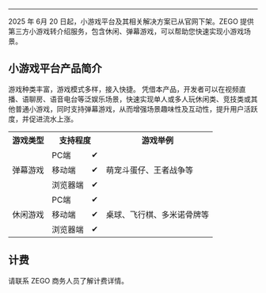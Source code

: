 <Title>小游戏平台下架后的替代方案是什么？</Title>


---

2025 年 6月 20 日起，小游戏平台及其相关解决方案已从官网下架。ZEGO 提供第三方小游戏转介绍服务，包含休闲、弹幕游戏，可以帮助您快速实现小游戏场景。
## 小游戏平台产品简介
游戏种类丰富，游戏模式多样，接入快捷。 凭借本产品，开发者可以在视频直播、语聊房、语音电台等泛娱乐场景，快速实现单人或多人玩休闲类、竞技类或其他普通小游戏，同时支持弹幕游戏，从而增强场景趣味性及互动性，提升用户活跃度，并促进流水上涨。

<table>
  
<tbody><tr>
<th>游戏类型</th>
<th colspan="2">支持程度</th>
<th>游戏举例</th>
</tr>
<tr>
<td rowspan="3">弹幕游戏</td>
<td>PC端</td>
<td>✔</td>
<td rowspan="3">萌宠斗蛋仔、王者战争等</td>
</tr>
<tr>
<td>移动端</td>
<td>✔</td>
</tr>
<tr>
<td>浏览器端</td>
<td>✔</td>
</tr>
<tr>
<td rowspan="3">休闲游戏</td>
<td>PC端</td>
<td>✔</td>
<td rowspan="3">桌球、飞行棋、多米诺骨牌等</td>
</tr>
<tr>
<td>移动端</td>
<td>✔</td>
</tr>
<tr>
<td>浏览器端</td>
<td>✔</td>
</tr>
</tbody></table>

## 计费
请联系 ZEGO 商务人员了解计费详情。